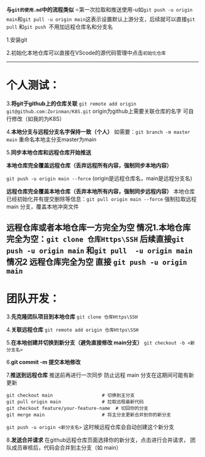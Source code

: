 **与`git的使用.md`中的流程类似**
⭐第一次拉取和推送使用-u如`git push -u origin main`和`git pull -u origin main`这表示设置默认上游分支，后续就可以直接`git pull` 和`git push `不用加远程仓库名和分支名

1.安装git

2.初始化本地仓库可以直接在VScode的源代码管理中点击`初始化仓库`

-------
# 个人测试：

3.**将git于github上的仓库关联**
 `git remote add origin git@github.com:Zorinman/K8S.git`   origin为github上需要关联仓库的名字 可自行修改（如我的为K8S）

4.**本地分支与远程分支名字保持一致（个人）**
如需要：`git branch -m master main` 重命名本地主分支master为main

5.**同步本地仓库和远程仓库开始推送**

**本地仓库完全覆盖远程仓库（丢弃远程所有内容，强制同步本地内容）**

`git push -u origin main --force` (origin是远程仓库名，main是远程分支名)

**远程仓库完全覆盖本地仓库（丢弃本地所有内容，强制同步远程内容）**
本地仓库已经初始化并有提交删除等信息：`git pull origin main --force` 强制拉取远程 main 分支，覆盖本地冲突文件

远程仓库或者本地仓库一方完全为空
**情况1.本地仓库完全为空**：`git clone 仓库Https\SSH`
后续直接`git push -u origin main` 和`git pull  -u origin main`
**情况2 远程仓库完全为空**
直接 `git push -u origin main`
---------------

# 团队开发：
3.**先克隆团队项目到本地仓库** `git clone 仓库Https\SSH`

4.**关联远程仓库** `git remote add origin 仓库Https\SSH`

5.**在本地创建并切换到新分支（避免直接修改 main分支）**
`git checkout -b <新分支名>`

6.**git commit -m 提交本地修改**

7.**推送到远程仓库**
推送前再进行一次同步 防止远程 main 分支在这期间可能有新更新
``` shell 
git checkout main                  # 切换到主分支
git pull origin main               # 拉取远程最新代码
git checkout feature/your-feature-name  # 切回你的分支
git merge main                     # 将主分支更新合并到你的新分支
```

`git push -u origin <新分支名>`
这时候远程仓库会自动创建这个新分支

8.**发送合并请求**
在github远程仓库页面选择你的新分支，点击进行合并请求， 团队成员审核后，代码会合并到主分支（如 main）